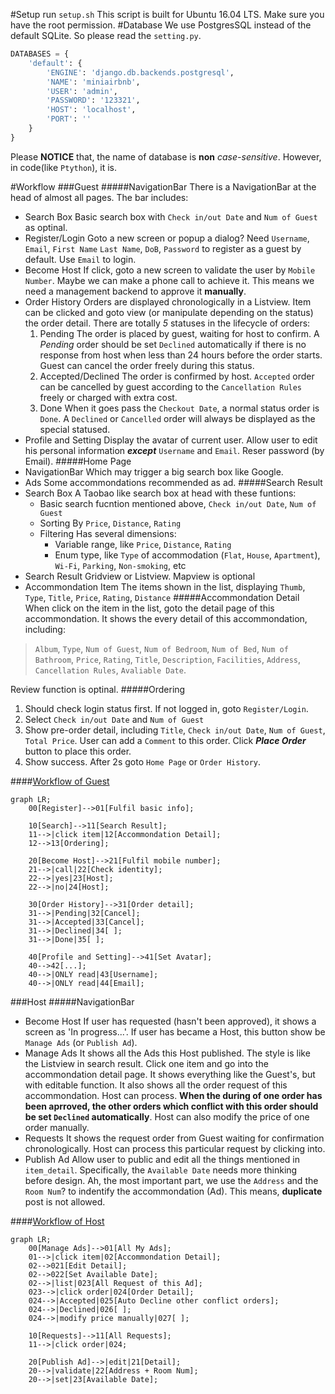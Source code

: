 #Setup
run `setup.sh`
This script is built for Ubuntu 16.04 LTS. Make sure you have the root permission.
#Database
We use PostgresSQL instead of the default SQLite. So please read the `setting.py`.
```python
DATABASES = {
    'default': {
        'ENGINE': 'django.db.backends.postgresql',
        'NAME': 'miniairbnb',
        'USER': 'admin',
        'PASSWORD': '123321',
        'HOST': 'localhost',
        'PORT': ''
    }
}
```
Please **NOTICE** that, the name of database is **non** *case-sensitive*. However, in code(like `Ptython`), it is.

#Workflow
###Guest
#####NavigationBar
There is a NavigationBar at the head of almost all pages.
The bar includes:

- Search Box
Basic search box with `Check in/out Date` and `Num of Guest` as optinal.
- Register/Login
Goto a new screen or popup a dialog?
Need `Username`, `Email`, `First Name` `Last Name`, `DoB`, `Password` to register as a guest by default.
Use `Email` to login.
- Become Host
If click, goto a new screen to validate the user by `Mobile Number`. Maybe we can make a phone call to achieve it. This means we need a management backend to approve it **manually**.
- Order History
Orders are displayed chronologically in a Listview. Item can be clicked and goto view (or manipulate depending on the status) the order detail.
There are totally *5* statuses in the lifecycle of orders:
    1. Pending
    The order is placed by guest, waiting for host to confirm. A *Pending* order should be set `Declined` automatically if there is no response from host when less than 24 hours before the order starts.
    Guest can cancel the order freely during this status.
    2. Accepted/Declined
    The order is confirmed by host.
    `Accepted` order can be cancelled by guest according to the `Cancellation Rules` freely or charged with extra cost.
    3. Done
    When it goes pass the `Checkout Date`, a normal status order is `Done`.
    A `Declined` or `Cancelled` order will always be displayed as the special statused.
- Profile and Setting
Display the avatar of current user.
Allow user to edit his personal information ***except*** `Username` and `Email`.
Reser password (by Email).
#####Home Page
- NavigationBar
Which may trigger a big search box like Google.
- Ads
Some accommondations recommended as ad.
#####Search Result
- Search Box
A Taobao like search box at head with these funtions:
    - Basic search fucntion mentioned above, `Check in/out Date`, `Num of Guest`
    - Sorting
    By `Price`, `Distance`, `Rating`
    - Filtering
    Has several dimensions:
        - Variable range, like `Price`, `Distance`, `Rating`
        - Enum type, like `Type` of accommodation (`Flat`, `House`, `Apartment`), `Wi-Fi`, `Parking`, `Non-smoking`, etc
- Search Result
Gridview or Listview. Mapview is optional
- Accommondation Item
The items shown in the list, displaying `Thumb`, `Type`, `Title`, `Price`, `Rating`, `Distance`
#####Accommondation Detail
When click on the item in the list, goto the detail page of this accommondation. It shows the every detail of this accommondation, including:
> `Album`, `Type`, `Num of Guest`, `Num of Bedroom`, `Num of Bed`, `Num of Bathroom`, `Price`, `Rating`, `Title`, `Description`, `Facilities`, `Address`, `Cancellation Rules`, `Avaliable Date`.

Review function is optinal.
#####Ordering
1. Should check login status first. If not logged in, goto `Register/Login`.
2. Select `Check in/out Date` and `Num of Guest`
3. Show pre-order detail, including `Title`, `Check in/out Date`, `Num of Guest`, `Total Price`. User can add a `Comment` to this order. Click ***Place Order*** button to place this order.
4. Show success. After 2s goto `Home Page` or `Order History`.

####[Workflow of Guest](https://mermaidjs.github.io/mermaid-live-editor/#/view/eyJjb2RlIjoiZ3JhcGggTFI7XG4gICAgMDBbUmVnaXN0ZXJdLS0-MDFbRnVsZmlsIGJhc2ljIGluZm9dO1xuXG4gICAgMTBbU2VhcmNoXS0tPjExW1NlYXJjaCBSZXN1bHRdO1xuICAgIDExLS0-fGNsaWNrIGl0ZW18MTJbQWNjb21tb25kYXRpb24gRGV0YWlsXTtcbiAgICAxMi0tPjEzW09yZGVyaW5nXTtcblxuICAgIDIwW0JlY29tZSBIb3N0XS0tPjIxW0Z1bGZpbCBtb2JpbGUgbnVtYmVyXTtcbiAgICAyMS0tPnxjYWxsfDIyW0NoZWNrIGlkZW50aXR5XTtcbiAgICAyMi0tPnx5ZXN8MjNbSG9zdF07XG4gICAgMjItLT58bm98MjRbSG9zdF07XG5cbiAgICAzMFtPcmRlciBIaXN0b3J5XS0tPjMxW09yZGVyIGRldGFpbF07XG4gICAgMzEtLT58UGVuZGluZ3wzMltDYW5jZWxdO1xuICAgIDMxLS0-fEFjY2VwdGVkfDMzW0NhbmNlbF07XG4gICAgMzEtLT58RGVjbGluZWR8MzRbIF07XG4gICAgMzEtLT58RG9uZXwzNVsgXTtcblxuICAgIDQwW1Byb2ZpbGUgYW5kIFNldHRpbmddLS0-NDFbU2V0IEF2YXRhcl07XG4gICAgNDAtLT40MlsuLi5dO1xuICAgIDQwLS0-fE9OTFkgcmVhZHw0M1tVc2VybmFtZV07XG4gICAgNDAtLT58T05MWSByZWFkfDQ0W0VtYWlsXTsiLCJtZXJtYWlkIjp7InRoZW1lIjoiZGVmYXVsdCJ9fQ)

```mermaid
graph LR;
    00[Register]-->01[Fulfil basic info];

    10[Search]-->11[Search Result];
    11-->|click item|12[Accommondation Detail];
    12-->13[Ordering];

    20[Become Host]-->21[Fulfil mobile number];
    21-->|call|22[Check identity];
    22-->|yes|23[Host];
    22-->|no|24[Host];

    30[Order History]-->31[Order detail];
    31-->|Pending|32[Cancel];
    31-->|Accepted|33[Cancel];
    31-->|Declined|34[ ];
    31-->|Done|35[ ];

    40[Profile and Setting]-->41[Set Avatar];
    40-->42[...];
    40-->|ONLY read|43[Username];
    40-->|ONLY read|44[Email];
```

###Host
#####NavigationBar
- Become Host
If user has requested (hasn't been approved), it shows a screen as 'In progress...'.
If user has became a Host, this button show be `Manage Ads` (or `Publish Ad`).
- Manage Ads
It shows all the Ads this Host published. The style is like the Listview in search result.
Click one item and go into the accommondation detail page. It shows everything like the Guest's, but with editable function.
It also shows all the order request of this accommondation.
Host can process. **When the during of one order has been aprroved, the other orders which conflict with this order should be set `Declined` automatically**.
Host can also modify the price of one order manually.
- Requests
It shows the request order from Guest waiting for confirmation chronologically.
Host can process this particular request by clicking into.
- Publish Ad
Allow user to public and edit all the things mentioned in `item_detail`.
Specifically, the `Available Date` needs more thinking before design.
Ah, the most important part, we use the `Address` and the 
`Room Num`? to indentify the accommondation (Ad). This means, **duplicate** post is not allowed.

####[Workflow of Host](https://mermaidjs.github.io/mermaid-live-editor/#/view/eyJjb2RlIjoiZ3JhcGggTFI7XG4gICAgMDBbTWFuYWdlIEFkc10tLT4wMVtBbGwgTXkgQWRzXTtcbiAgICAwMS0tPnxjbGljayBpdGVtfDAyW0FjY29tbW9uZGF0aW9uIERldGFpbF07XG4gICAgMDItLT4wMjFbRWRpdCBEZXRhaWxdO1xuICAgIDAyLS0-MDIyW1NldCBBdmFpbGFibGUgRGF0ZV07XG4gICAgMDItLT58bGlzdHwwMjNbQWxsIFJlcXVlc3Qgb2YgdGhpcyBBZF07XG4gICAgMDIzLS0-fGNsaWNrIG9yZGVyfDAyNFtPcmRlciBEZXRhaWxdO1xuICAgIDAyNC0tPnxBY2NlcHRlZHwwMjVbQXV0byBEZWNsaW5lIG90aGVyIGNvbmZsaWN0IG9yZGVyc107XG4gICAgMDI0LS0-fERlY2xpbmVkfDAyNlsgXTtcbiAgICAwMjQtLT58bW9kaWZ5IHByaWNlIG1hbnVhbGx5fDAyN1sgXTtcblxuICAgIDEwW1JlcXVlc3RzXS0tPjExW0FsbCBSZXF1ZXN0c107XG4gICAgMTEtLT58Y2xpY2sgb3JkZXJ8MDI0O1xuXG4gICAgMjBbUHVibGlzaCBBZF0tLT58ZWRpdHwyMVtEZXRhaWxdO1xuICAgIDIwLS0-fHZhbGlkYXRlfDIyW0FkZHJlc3MgKyBSb29tIE51bV07XG4gICAgMjAtLT58c2V0fDIzW0F2YWlsYWJsZSBEYXRlXTsiLCJtZXJtYWlkIjp7InRoZW1lIjoiZGVmYXVsdCJ9fQ)

```mermaid
graph LR;
    00[Manage Ads]-->01[All My Ads];
    01-->|click item|02[Accommondation Detail];
    02-->021[Edit Detail];
    02-->022[Set Available Date];
    02-->|list|023[All Request of this Ad];
    023-->|click order|024[Order Detail];
    024-->|Accepted|025[Auto Decline other conflict orders];
    024-->|Declined|026[ ];
    024-->|modify price manually|027[ ];

    10[Requests]-->11[All Requests];
    11-->|click order|024;

    20[Publish Ad]-->|edit|21[Detail];
    20-->|validate|22[Address + Room Num];
    20-->|set|23[Available Date];
```